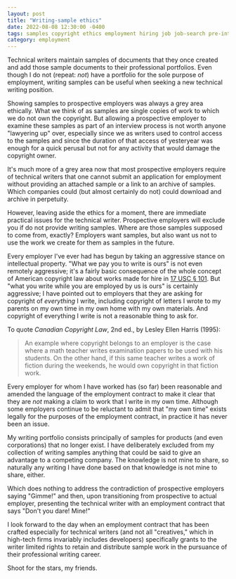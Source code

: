 ```yaml
---
layout: post
title: "Writing-sample ethics"
date: 2022-08-08 12:30:00 -0400
tags: samples copyright ethics employment hiring job job-search pre-interview recruitment staffing intellectual-property
category: employment
---
```

Technical writers maintain samples of documents that they once created and add those sample documents to their professional portfolios. Even though I do not (repeat: _not_) have a portfolio for the sole purpose of employment, writing samples can be useful when seeking a new technical writing position.

Showing samples to prospective employers was always a grey area ethically. What we think of as samples are single copies of work to which we do not own the copyright. But allowing a prospective employer to examine these samples as part of an interview process is not worth anyone "lawyering up" over, especially since we as writers used to control access to the samples and since the duration of that access of yesteryear was enough for a quick perusal but not for any activity that would damage the copyright owner.

It's much more of a grey area now that most prospective employers require of technical writers that one cannot submit an application for employment without providing an attached sample or a link to an archive of samples. Which companies could (but almost certainly do not) could download and archive in perpetuity.

However, leaving aside the ethics for a moment, there are immediate practical issues for the technical writer. Prospective employers will exclude you if do not provide writing samples. Where are those samples supposed to come from, exactly? Employers want samples, but also want us not to use the work we create for them as samples in the future.

Every employer I've ever had has begun by taking an aggressive stance on intellectual property. "What we pay you to write is ours" is not even remotely aggressive; it's a fairly basic consequence of the whole concept of American copyright law about works made for hire in [17 USC § 101](https://www.law.cornell.edu/uscode/text/17/101). But "what you write while you are employed by us is ours" is certainly aggressive; I have pointed out to employers that they are asking for copyright of _everything_ I write, including copyright of letters I wrote to my parents on my own time in my own home with my own materials. And copyright of everything I write is not a reasonable thing to ask for.

To quote _Canadian Copyright Law_, 2nd ed., by Lesley Ellen Harris (1995):

> An example where copyright belongs to an employer is the case where a math teacher writes examination papers to be used with his students. On the other hand, if this same teacher writes a work of fiction during the weekends, he would own copyright in that fiction work.

Every employer for whom I have worked has (so far) been reasonable and amended the language of the employment contract to make it clear that they are _not_ making a claim to work that I write in my own time. Although some employers continue to be reluctant to admit that "my own time" exists legally for the purposes of the employment contract, in practice it has never been an issue.

My writing portfolio consists principally of samples for products (and even corporations) that no longer exist. I have deliberately excluded from my collection of writing samples anything that could be said to give an advantage to a competing company. The knowledge is not mine to share, so naturally any writing I have done based on that knowledge is not mine to share, either.

Which does nothing to address the contradiction of prospective employers saying "Gimme!" and then, upon transitioning from prospective to actual employer, presenting the technical writer with an employment contract that says "Don't you dare! Mine!"

I look forward to the day when an employment contract that has been crafted especially for technical writers (and not all "creatives," which in high-tech firms invariably includes developers) specifically grants to the writer limited rights to retain and distribute sample work in the pursuance of their professional writing career.

Shoot for the stars, my friends.
